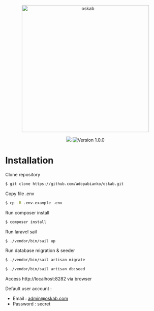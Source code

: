 <p align="center">
  <a href="#"><img alt="oskab" src="https://user-images.githubusercontent.com/8348927/101473721-c2b06480-397c-11eb-9d08-b7b30d445049.png" width="400"/></a>
</p>

<p align="center">
<a href="https://laravel.com"><img src="https://img.shields.io/badge/made%20with-Laravel-red"></a>
<img src="https://img.shields.io/badge/version-1.0.0-blueviolet" alt="Version 1.0.0">
</p>

# Installation

Clone repository

```bash
$ git clone https://github.com/adopabianko/oskab.git
```

Copy file .env

```bash
$ cp -R .env.example .env
```

Run composer install

```bash
$ composer install
```

Run laravel sail

```bash
$ ./vendor/bin/sail up
```

Run database migration & seeder
```bash
$ ./vendor/bin/sail artisan migrate
```

```bash
$ ./vendor/bin/sail artisan db:seed
```

Access http://localhost:8282 via browser

Default user account :
 - Email : admin@oskab.com
 - Password : secret